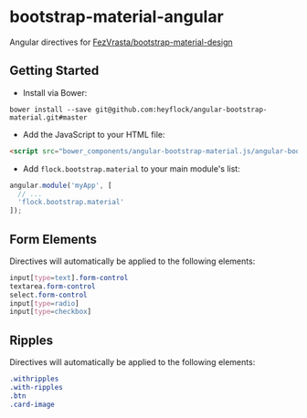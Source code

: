 # bootstrap-material-angular
Angular directives for [FezVrasta/bootstrap-material-design](https://github.com/FezVrasta/bootstrap-material-design)

## Getting Started

- Install via Bower:
```
bower install --save git@github.com:heyflock/angular-bootstrap-material.git#master
```
- Add the JavaScript to your HTML file:
```html
<script src="bower_components/angular-bootstrap-material.js/angular-bootstrap-material.js"></script>
```
- Add `flock.bootstrap.material` to your main module's list:

```js
angular.module('myApp', [
  // ...
  'flock.bootstrap.material'
]);
```

## Form Elements
Directives will automatically be applied to the following elements:
```css
input[type=text].form-control
textarea.form-control
select.form-control
input[type=radio]
input[type=checkbox]
```

## Ripples
Directives will automatically be applied to the following elements:
```css
.withripples
.with-ripples
.btn
.card-image
```
